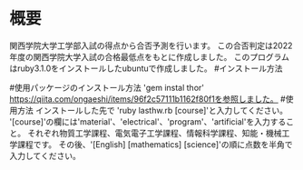 # 概要
関西学院大学工学部入試の得点から合否予測を行います。
この合否判定は2022年度の関西学院大学入試の合格最低点をもとに作成しました。
このプログラムはruby3.1.0をインストールしたubuntuで作成しました。
#インストール方法

#使用パッケージのインストール方法
'gem instal thor'
https://qiita.com/ongaeshi/items/96f2c57111b1162f80f1を参照しました。
#使用方法
インストールした先で
'ruby lasthw.rb [course]'と入力してください。
'[course]'の欄には'material'、'electrical'、'program'、'artificial'を入力すること。
それぞれ物質工学課程、電気電子工学課程、情報科学課程、知能・機械工学課程です。
その後、'[English] [mathematics] [science]'の順に点数を半角で入力してください。
